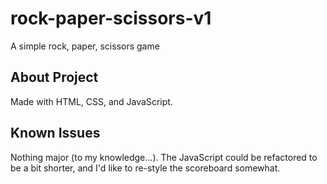 # rock-paper-scissors-v1
A simple rock, paper, scissors game

## About Project
Made with HTML, CSS, and JavaScript.

## Known Issues
Nothing major (to my knowledge...). The JavaScript could be refactored to be a bit shorter, and I'd like to re-style the scoreboard somewhat.
